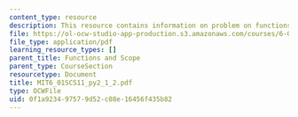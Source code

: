 ```yaml
---
content_type: resource
description: This resource contains information on problem on functions and scope.
file: https://ol-ocw-studio-app-production.s3.amazonaws.com/courses/6-01sc-introduction-to-electrical-engineering-and-computer-science-i-spring-2011/0f1a923497579d52c08e16456f435b82_MIT6_01SCS11_py2_1_2.pdf
file_type: application/pdf
learning_resource_types: []
parent_title: Functions and Scope
parent_type: CourseSection
resourcetype: Document
title: MIT6_01SCS11_py2_1_2.pdf
type: OCWFile
uid: 0f1a9234-9757-9d52-c08e-16456f435b82
---
```

